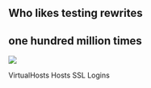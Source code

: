 ## Who likes testing rewrites

<h2 class="fragment">one hundred million times</h2>

<img class="big-image fragment" src="http://www.extrapackofpeanuts.com/wp-content/uploads/2012/11/Dr.-Evil-10-Million-Mile-Challenge2.jpg"/>

<span class="fragment">VirtualHosts</span>
<span class="fragment">Hosts</span>
<span class="fragment">SSL</span>
<span class="fragment">Logins</span>